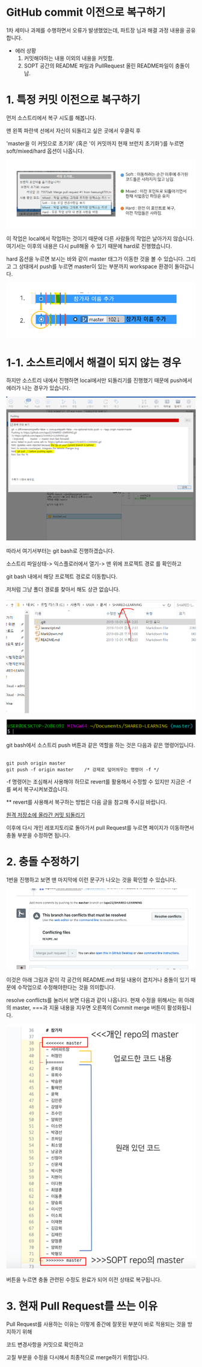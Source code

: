﻿#  GitHub commit 이전으로 복구하기

 1차 세미나 과제를 수행하면서 오류가 발생했었는데, 파트장 님과 해결 과정 내용을 공유합니다.


 - 에러 상황
   1. 커밋해야하는 내용 이외의 내용을 커밋함.
   2. SOPT 공간의 README 파일과 PullRequest 올린 README파일이 충돌이 남.



# 1. 특정 커밋 이전으로 복구하기

  먼저 소스트리에서 복구 시도를 해봅니다. 

 맨 왼쪽 파란색 선에서 자신이 되돌리고 싶은 곳에서 우클릭 후 

 'master을 이 커밋으로 초기화' (혹은 '이 커밋까지 현재 브런치 초기화')를 누르면  soft/mixed/hard 옵션이 나옵니다.

![이미지1](./img/1.PNG) 



 이 작업은 local에서 작업하는 것이기 때문에 다른 사람들의 작업은 날아가지 않습니다. 여기서는 이후의 내용은 다시 pull해올 수 있기 때문에 hard로 진행했습니다.


 hard 옵션을 누르면 보시는 바와 같이 master 태그가 이동한 것을 볼 수 있습니다. 그리고 그 상태에서 push를 누르면 master이 있는 부분까지 workspace 환경이 돌아갑니다.

![이미지1-2](./img/1-2.PNG) 



# 1-1.  소스트리에서 해결이 되지 않는 경우

 하지만 소스트리 내에서 진행하면 local에서만 되돌리기를 진행했기 때문에 push에서 에러가 나는 경우가 있습니다.


 ![이미지2](./img/2.PNG) 


따라서 여기서부터는 git bash로 진행하겠습니다.

소스트리 파일상태-> 익스플로러에서 열기-> 맨 위에 프로젝트 경로
를 확인하고 

git bash 내에서 해당 프로젝트 경로로 이동합니다.


저처럼 그냥 폴더 경로를 찾아서 해도 상관 없습니다.


![이미지3](./img/3.PNG) 

![이미지3_1](./img/3_1.PNG) 


 git bash에서 소스트리 push 버튼과 같은 역할을 하는 것은 다음과 같은 명령어입니다.

```   

git push origin master
git push -f origin master    /* 강제로 덮어씌우는 명령어 -f */

```   

-f 명령어는 조심해서 사용해야 하므로 revert를 활용해서 수정할 수 있지만 지금은 -f를 써서 복구시켜보겠습니다.



** revert를 사용해서 복구하는 방법은 다음 글을 참고해 주시길 바랍니다.

[원격 저장소에 올라간 커밋 되돌리기](https://jupiny.com/2019/03/19/revert-commits-in-remote-repository/)

이후에 다시 개인 레포지토리로 돌아가서 pull Request를 누르면 페이지가 이동하면서 충돌 부분을 수정하면 됩니다.


# 2. 충돌 수정하기


 1번을 진행하고 보면 맨 마지막에 이런 문구가 나오는 것을 확인할 수 있습니다.

![이미지4](./img/4.PNG) 

이것은 아래 그림과 같이 각 공간의 README.md 파일 내용이 겹치거나 충돌이 있기 때문에 수작업으로 수정해야한다는 것을 의미합니다.

resolve conflicts를 눌러서 보면 다음과 같이 나옵니다.
현재 수정을 위해서는 위 아래의 master, ===과 지울 내용을 지우면 오른쪽의 Commit merge 버튼이 활성화됩니다.

![이미지4_1](./img/4_1.PNG) 

버튼을 누르면 충돌 관련된 수정도 완료가 되어 이전 상태로 복구됩니다.


# 3. 현재 Pull Request를 쓰는 이유

 Pull Request를 사용하는 이유는 이렇게 중간에 잘못된 부분이 바로 적용되는 것을 방지하기 위해 

코드 변경사항을 커밋으로 확인하고

고칠 부분을 수정을 다시해서 최종적으로 merge하기 위함입니다.

